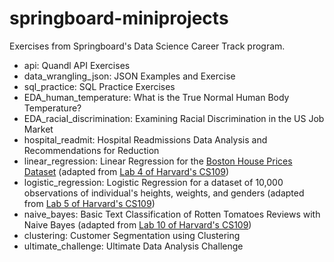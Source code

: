 # springboard-miniprojects

Exercises from Springboard's Data Science Career Track program.


* api: Quandl API Exercises
* data_wrangling_json: JSON Examples and Exercise
* sql_practice: SQL Practice Exercises
* EDA_human_temperature: What is the True Normal Human Body Temperature?
* EDA_racial_discrimination: Examining Racial Discrimination in the US Job Market
* hospital_readmit: Hospital Readmissions Data Analysis and Recommendations for Reduction
* linear_regression: Linear Regression for the [Boston House Prices Dataset](https://scikit-learn.org/stable/datasets/index.html#boston-house-prices-dataset) (adapted from [Lab 4 of Harvard's CS109](https://github.com/cs109/2015lab4))
* logistic_regression: Logistic Regression for a dataset of 10,000 observations of individual's heights, weights, and genders (adapted from [Lab 5 of Harvard's CS109](https://github.com/cs109/2015lab5))
* naive_bayes: Basic Text Classification of Rotten Tomatoes Reviews with Naive Bayes (adapted from [Lab 10 of Harvard's CS109](https://github.com/cs109/2015lab10))
* clustering: Customer Segmentation using Clustering
* ultimate_challenge: Ultimate Data Analysis Challenge
